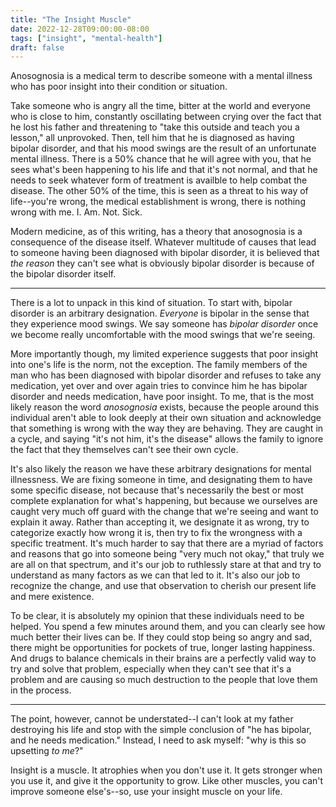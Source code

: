 ```yaml
---
title: "The Insight Muscle"
date: 2022-12-28T09:00:00-08:00
tags: ["insight", "mental-health"]
draft: false
---
```

Anosognosia is a medical term to describe someone with a mental illness who has poor insight into their condition or situation. 

Take someone who is angry all the time, bitter at the world and everyone who is close to him, constantly oscillating between crying over the fact that he lost his father and threatening to "take this outside and teach you a lesson," all unprovoked. Then, tell him that he is diagnosed as having bipolar disorder, and that his mood swings are the result of an unfortunate mental illness. There is a 50% chance that he will agree with you, that he sees what's been happening to his life and that it's not normal, and that he needs to seek whatever form of treatment is availble to help combat the disease. The other 50% of the time, this is seen as a threat to his way of life--you're wrong, the medical establishment is wrong, there is nothing wrong with me. I. Am. Not. Sick.

Modern medicine, as of this writing, has a theory that anosognosia is a consequence of the disease itself. Whatever multitude of causes that lead to someone having been diagnosed with bipolar disorder, it is believed that _the reason_ they can't see what is obviously bipolar disorder is because of the bipolar disorder itself.

---

There is a lot to unpack in this kind of situation. To start with, bipolar disorder is an arbitrary designation. _Everyone_ is bipolar in the sense that they experience mood swings. We say someone has _bipolar disorder_ once we become really uncomfortable with the mood swings that we're seeing.

More importantly though, my limited experience suggests that poor insight into one's life is the norm, not the exception. The family members of the man who has been diagnosed with bipolar disorder and refuses to take any medication, yet over and over again tries to convince him he has bipolar disorder and needs medication, have poor insight. To me, that is the most likely reason the word _anosognosia_ exists, because the people around this individual aren't able to look deeply at their own situation and acknowledge that something is wrong with the way they are behaving. They are caught in a cycle, and saying "it's not him, it's the disease" allows the family to ignore the fact that they themselves can't see their own cycle.

It's also likely the reason we have these arbitrary designations for mental illnessness. We are fixing someone in time, and designating them to have some specific disease, not because that's necessarily the best or most complete explanation for what's happening, but because we ourselves are caught very much off guard with the change that we're seeing and want to explain it away. Rather than accepting it, we designate it as wrong, try to categorize exactly how wrong it is, then try to fix the wrongness with a specific treatment. It's much harder to say that there are a myriad of factors and reasons that go into someone being "very much not okay," that truly we are all on that spectrum, and it's our job to ruthlessly stare at that and try to understand as many factors as we can that led to it. It's also our job to recognize the change, and use that observation to cherish our present life and mere existence.

To be clear, it is absolutely my opinion that these individuals need to be helped. You spend a few minutes around them, and you can clearly see how much better their lives can be. If they could stop being so angry and sad, there might be opportunities for pockets of true, longer lasting happiness. And drugs to balance chemicals in their brains are a perfectly valid way to try and solve that problem, especially when they can't see that it's a problem and are causing so much destruction to the people that love them in the process.

---

The point, however, cannot be understated--I can't look at my father destroying his life and stop with the simple conclusion of "he has bipolar, and he needs medication." Instead, I need to ask myself: "why is this so upsetting _to me_?"

Insight is a muscle. It atrophies when you don't use it. It gets stronger when you use it, and give it the opportunity to grow. Like other muscles, you can't improve someone else's--so, use your insight muscle on your life.
